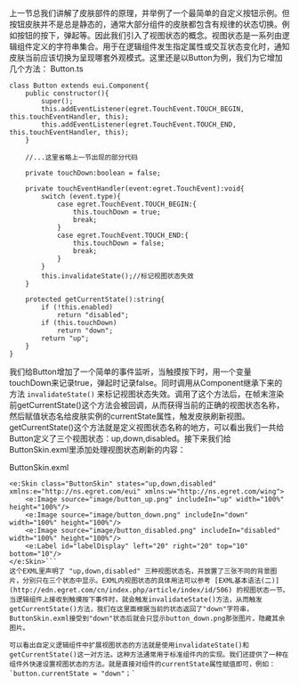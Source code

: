 上一节总我们讲解了皮肤部件的原理，并举例了一个最简单的自定义按钮示例。但按钮皮肤并不是总是静态的，通常大部分组件的皮肤都包含有规律的状态切换。例如按钮的按下，弹起等。因此我们引入了视图状态的概念。视图状态是一系列由逻辑组件定义的字符串集合。用于在逻辑组件发生指定属性或交互状态变化时，通知皮肤当前应该切换为呈现哪套外观模式。这里还是以Button为例，我们为它增加几个方法： 
Button.ts

```
class Button extends eui.Component{
    public constructor(){
        super();
        this.addEventListener(egret.TouchEvent.TOUCH_BEGIN, this.touchEventHandler, this);
        this.addEventListener(egret.TouchEvent.TOUCH_END, this.touchEventHandler, this);
    }

    //...这里省略上一节出现的部分代码

    private touchDown:boolean = false;

    private touchEventHandler(event:egret.TouchEvent):void{
        switch (event.type){
            case egret.TouchEvent.TOUCH_BEGIN:{
                this.touchDown = true;
                break;
            }
            case egret.TouchEvent.TOUCH_END:{
                this.touchDown = false;
                break;
            }
        }
        this.invalidateState();//标记视图状态失效
    }

    protected getCurrentState():string{
        if (!this.enabled)
            return "disabled";
        if (this.touchDown)
            return "down";
        return "up";
    }
}
```
我们给Button增加了一个简单的事件监听，当触摸按下时，用一个变量touchDown来记录true，弹起时记录false。同时调用从Component继承下来的方法 `invalidateState()` 来标记视图状态失效。调用了这个方法后，在帧末渲染前getCurrentState()这个方法会被回调，从而获得当前的正确的视图状态名称，然后赋值状态名给皮肤实例的currentState属性，触发皮肤刷新视图。getCurrentState()这个方法就是定义视图状态名称的地方，可以看出我们一共给Button定义了三个视图状态：up,down,disabled。接下来我们给ButtonSkin.exml里添加处理视图状态刷新的内容：

ButtonSkin.exml

```
<e:Skin class="ButtonSkin" states="up,down,disabled" xmlns:e="http://ns.egret.com/eui" xmlns:w="http://ns.egret.com/wing"> 
    <e:Image source="image/button_up.png" includeIn="up" width="100%" height="100%"/> 
    <e:Image source="image/button_down.png" includeIn="down" width="100%" height="100%"/> 
    <e:Image source="image/button_disabled.png" includeIn="disabled" width="100%" height="100%"/> 
    <e:Label id="labelDisplay" left="20" right="20" top="10" bottom="10"/> 
</e:Skin>```
这个EXML里声明了 "up,down,disabled" 三种视图状态名，并放置了三张不同的背景图片，分别只在三个状态中显示。EXML内视图状态的具体用法可以参考 [EXML基本语法(二)](http://edn.egret.com/cn/index.php/article/index/id/506) 的视图状态一节。当逻辑组件上接收到触摸按下事件时，就会触发invalidateState()方法，从而触发getCurrentState()方法，我们在这里面根据当前的状态返回了"down"字符串，ButtonSkin.exml接受到"down"状态后就会只显示button_down.png那张图片，隐藏其余图片。

可以看出自定义逻辑组件中扩展视图状态的方法就是使用invalidateState()和getCurrentState()这一对方法。这种方法通常用于标准组件内的实现。我们还提供了一种在组件外快速设置视图状态的方法。就是直接对组件的currentState属性赋值即可，例如：`button.currentState = "down"；`

